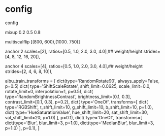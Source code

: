 # config
config

mixup 0.2 0.5 0.8

multiscalflip [(800, 600),(1000. 750)]

anchor 2    scales=[2],
            ratios=[0.5, 1.0, 2.0, 3.0, 4.0],## weight/height
            strides=[4, 8, 12, 16, 20]),

anchor 4    scales=[4],
            ratios=[0.5, 1.0, 2.0, 3.0, 4.0],## weight/height
            strides=[2, 4, 6, 8, 10]),

albu_train_transforms = [
    dict(type='RandomRotate90', always_apply=False, p=0.5)
	dict(
        type='ShiftScaleRotate',
        shift_limit=0.0625,
        scale_limit=0.0,
        rotate_limit=0,
        interpolation=1,
        p=0.5),
    dict(
        type='RandomBrightnessContrast',
        brightness_limit=[0.1, 0.3],
        contrast_limit=[0.1, 0.3],
        p=0.2),
    dict(
        type='OneOf',
        transforms=[
            dict(
                type='RGBShift',
                r_shift_limit=10,
                g_shift_limit=10,
                b_shift_limit=10,
                p=1.0),
            dict(
                type='HueSaturationValue',
                hue_shift_limit=20,
                sat_shift_limit=30,
                val_shift_limit=20,
                p=1.0)
        ],
        p=0.1),
    dict(
        type='OneOf',
        transforms=[
            dict(type='Blur', blur_limit=3, p=1.0),
            dict(type='MedianBlur', blur_limit=3, p=1.0)
        ],
        p=0.1),
]
